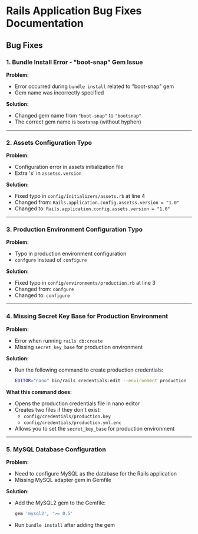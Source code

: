 # Rails Application Bug Fixes Documentation

## Bug Fixes

### 1. Bundle Install Error - "boot-snap" Gem Issue

**Problem:**
- Error occurred during `bundle install` related to "boot-snap" gem
- Gem name was incorrectly specified

**Solution:**
- Changed gem name from `"boot-snap"` to `"bootsnap"`
- The correct gem name is `bootsnap` (without hyphen)

---

### 2. Assets Configuration Typo

**Problem:**
- Configuration error in assets initialization file
- Extra 's' in `assetss.version`

**Solution:**
- Fixed typo in `config/initializers/assets.rb` at line 4
- Changed from: `Rails.application.config.assetss.version = "1.0"`
- Changed to: `Rails.application.config.assets.version = "1.0"`

---

### 3. Production Environment Configuration Typo

**Problem:**
- Typo in production environment configuration
- `confgure` instead of `configure`

**Solution:**
- Fixed typo in `config/environments/production.rb` at line 3
- Changed from: `confgure`
- Changed to: `configure`

---

### 4. Missing Secret Key Base for Production Environment

**Problem:**
- Error when running `rails db:create`
- Missing `secret_key_base` for production environment

**Solution:**
- Run the following command to create production credentials:
  ```bash
  EDITOR="nano" bin/rails credentials:edit --environment production
  ```

**What this command does:**
- Opens the production credentials file in nano editor
- Creates two files if they don't exist:
  - `config/credentials/production.key`
  - `config/credentials/production.yml.enc`
- Allows you to set the `secret_key_base` for production environment

---

### 5. MySQL Database Configuration

**Problem:**
- Need to configure MySQL as the database for the Rails application
- Missing MySQL adapter gem in Gemfile

**Solution:**
- Add the MySQL2 gem to the Gemfile:
  ```ruby
  gem 'mysql2', '>= 0.5'
  ```
- Run `bundle install` after adding the gem